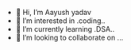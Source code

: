 - 👋 Hi, I’m Aayush yadav
- 👀 I’m interested in .coding..
- 🌱 I’m currently learning .DSA..
- 💞️ I’m looking to collaborate on ...

<!---
Aayush4169/Aayush4169 is a ✨ special ✨ repository because its `README.md` (this file) appears on your GitHub profile.
You can click the Preview link to take a look at your changes.
--->
